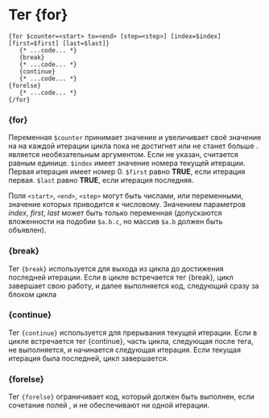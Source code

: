 Тег {for}
=========

```smarty
{for $counter=<start> to=<end> [step=<step>] [index=$index] [first=$first] [last=$last]}
   {* ...code... *}
   {break}
   {* ...code... *}
   {continue}
   {* ...code... *}
{forelse}
   {* ...code... *}
{/for}
```

### {for}

Переменная `$counter` принимает значение <start> и увеличивает своё значение на <step> на каждой итерации цикла пока не достигнет или не станет больше <end>.
<step> является необязательным аргументом. Если не указан, считается равным единице.
`$index` имеет значение номера текущей итерации. Первая итерация имеет номер 0.
`$first` равно **TRUE**, если итерация первая.
`$last` равно **TRUE**, если итерация последняя.

Поля `<start>`, `<end>`, `<step>` могут быть числами, или переменными, значение которых приводится к числовому.
Значением параметров _index_, _first_, _last_ может быть только переменная (допускаются вложенности на подобии `$a.b.c`, но массив `$a.b` должен быть объявлен).


### {break}

Тег `{break}` используется для выхода из цикла до достижения последней итерации. Если в цикле встречается тег {break}, цикл завершает свою работу, и далее выполняется код, следующий сразу за блоком цикла


### {continue}

Тег `{continue}` используется для прерывания текущей итерации. Если в цикле встречается тег {continue}, часть цикла, следующая после тега, не выполняется, и начинается следующая итерация. Если текущая итерация была последней, цикл завершается.


### {forelse}

Тег `{forelse}` ограничивает код, который должен быть выполнен, если сочетание полей <start>, <end> и <step> не обеспечивают ни одной итерации.
